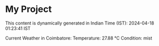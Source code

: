# My Project

This content is dynamically generated in Indian Time (IST): 2024-04-18 01:23:41 IST


Current Weather in Coimbatore:
Temperature: 27.88 °C
Condition: mist

